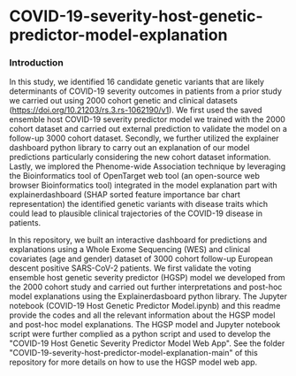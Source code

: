# COVID-19-severity-host-genetic-predictor-model-explanation
### Introduction

In this study, we identified 16 candidate genetic variants that are likely determinants of COVID-19 severity outcomes in patients from a prior study we carried out using 
2000 cohort genetic and clinical datasets (https://doi.org/10.21203/rs.3.rs-1062190/v1). We first used the saved ensemble host COVID-19 severity predictor model 
we trained with the 2000 cohort dataset and carried out external prediction to validate the model on a follow-up 3000 cohort dataset. 
Secondly, we further utilized the explainer dashboard python library to carry out an explanation of our model predictions particularly considering the new cohort 
dataset information. Lastly, we implored the Phenome-wide Association technique by leveraging the Bioinformatics tool of OpenTarget web tool (an open-source web
browser Bioinformatics tool) integrated in the model explanation part with explainerdashboard (SHAP sorted feature importance bar chart representation) the identified genetic variants with disease traits which could lead to plausible clinical trajectories of the COVID-19 disease in patients. 

In this repository, we built an interactive dashboard for predictions and explanations using a Whole Exome Sequencing (WES) and clinical covariates (age and gender) dataset of 3000 cohort follow-up European descent positive SARS-CoV-2 patients. We first validate the voting ensemble host genetic severity predictor (HGSP) model we developed from the 2000 cohort study and carried out further interpretations and post-hoc model explanations using the Explainerdasboard python library.  The Jupyter notebook (COVID-19 Host Genetic Predictor Model.ipynb) and this readme provide the codes and all the relevant information about the HGSP model and post-hoc model explanations. The HGSP model and Jupyter notebook script were further complied as a python script and used to develop the "COVID-19 Host Genetic Severity Predictor Model Web App". See the folder "COVID-19-severity-host-predictor-model-explanation-main" of this repository for more details on how to use the HGSP model web app. 
